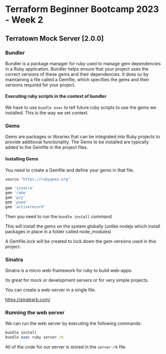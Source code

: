 # Terraform Beginner Bootcamp 2023 - Week 2

## Terratown Mock Server [2.0.0]

### Bundler

Bundler is a package manager for ruby used to manage gem dependencies in a Ruby application. Bundler helps ensure that your project uses the correct versions of these gems and their dependencies. It does so by maintaining a file called a Gemfile, which specifies the gems and their versions required for your project.

#### Executing ruby scripts in the context of bundler

We have to use `bundle exec` to tell future ruby scripts to use the gems we installed. This is the way we set context.

### Gems

Gems are packages or libraries that can be integrated into Ruby projects to provide additional functionality. The Gems to be installed are typically added to the Gemfile in the project files.

#### Installing Gems

You need to create a Gemfile and define your gems in that file.

```rb
source "https://rubygems.org"

gem 'sinatra'
gem 'rake'
gem 'pry'
gem 'puma'
gem 'activerecord'
```

Then you need to run the `bundle install` command

This will install the gems on the system globally (unlike nodejs which install packages in place in a folder called node_modules)

A Gemfile.lock will be created to lock down the gem versions used in this project.

### Sinatra

Sinatra is a micro web-framework for ruby to build web-apps.

Its great for mock or development servers or for very simple projects.

You can create a web-server in a single file.

https://sinatrarb.com/

### Running the web server

We can run the web server by executing the following commands:

```rb
bundle install
bundle exec ruby server.rb
```

All of the code for our server is stored in the `server.rb` file.